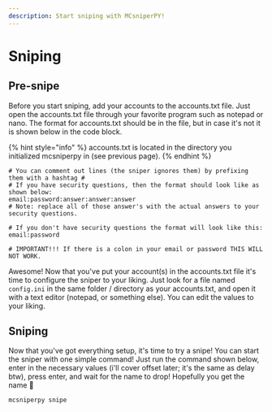 ```yaml
---
description: Start sniping with MCsniperPY!
---
```


# Sniping

## Pre-snipe

Before you start sniping, add your accounts to the accounts.txt file. Just open the accounts.txt file through your favorite program such as notepad or nano. The format for accounts.txt should be in the file, but in case it's not it is shown below in the code block.

{% hint style="info" %}
accounts.txt is located in the directory you initialized mcsniperpy in \(see previous page\). 
{% endhint %}

```
# You can comment out lines (the sniper ignores them) by prefixing them with a hashtag #
# If you have security questions, then the format should look like as shown below:
email:password:answer:answer:answer
# Note: replace all of those answer's with the actual answers to your security questions.

# If you don't have security questions the format will look like this:
email:password

# IMPORTANT!!! If there is a colon in your email or password THIS WILL NOT WORK.
```

Awesome! Now that you've put your account\(s\) in the accounts.txt file it's time to configure the sniper to your liking. Just look for a file named `config.ini` in the same folder / directory as your accounts.txt, and open it with a text editor \(notepad, or something else\). You can edit the values to your liking.

## Sniping

Now that you've got everything setup, it's time to try a snipe! You can start the sniper with one simple command! Just run the command shown below, enter in the necessary values \(i'll cover offset later; it's the same as delay btw\), press enter, and wait for the name to drop! Hopefully you get the name 🤞

```text
mcsniperpy snipe
```



